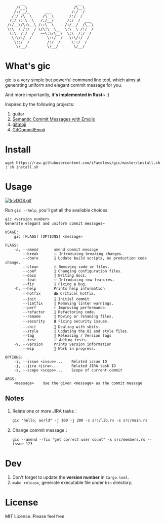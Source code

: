 ```
      ___                       ___
     /\__\                     /\__\
    /:/ _/_       ___         /:/  /
   /:/ /\  \     /\__\       /:/  /
  /:/ /::\  \   /:/__/      /:/  /  ___
 /:/__\/\:\__\ /::\  \     /:/__/  /\__\
 \:\  \ /:/  / \/\:\  \__  \:\  \ /:/  /
  \:\  /:/  /   ~~\:\/\__\  \:\  /:/  /
   \:\/:/  /       \::/  /   \:\/:/  /
    \::/  /        /:/  /     \::/  /
     \/__/         \/__/       \/__/

```

# What's gic

[gic](https://github.com/iFaceless/gic) is a very simple but powerful command line tool, which aims at generating uniform and elegant commit message for you.

And more importantly, **it's implemented in Rust~** :)

Inspired by the following projects:
1. guitar
1. [Semantic Commit Messages with Emojis](https://medium.com/walmartlabs/semantic-commit-messages-with-emojis-dba2541cea9a)
1. [gitmoji](https://gitmoji.carloscuesta.me/)
1. [GitCommitEmoji](https://gist.github.com/parmentf/035de27d6ed1dce0b36a)

# Install

```
wget https://raw.githubusercontent.com/iFaceless/gic/master/install.sh | sh install.sh
```

# Usage

[![kivDG8.gif](https://s2.ax1x.com/2019/01/22/kivDG8.gif)](https://imgchr.com/i/kivDG8)

Run `gic --help`, you'll get all the available choices:

```
gic <version number>
Generate elegant and uniform commit messages~

USAGE:
    gic [FLAGS] [OPTIONS] <message>

FLAGS:
    -a, --amend       amend commit message
        --break       💥 Introducing breaking changes.
        --chore       🚀 Update build scripts, no production code change.
        --clean       🔥 Removing code or files.
        --conf        🔧 Changing configuration files.
        --docs        📝 Writing docs.
        --feat        ✨ Introducing new features.
        --fix         🐛 Fixing a bug.
    -h, --help        Prints help information
        --hotfix      🚑 Critical hotfix.
        --init        🎉 Initial commit
        --lintfix     🚨 Removing linter warnings.
        --perf        ⚡ Improving performance.
        --refactor    🔨 Refactoring code.
        --rename      🚚 Moving or renaming files.
        --security    🔒 Fixing security issues.
        --shit        💩 Dealing with shits.
        --style       💄 Updating the UI and style files.
        --tag         🔖 Releasing / Version tags
        --test        ✅ Adding tests.
    -V, --version     Prints version information
        --wip         🚧 Work in progress.

OPTIONS:
    -i, --issue <issue>...    Related issue ID
    -j, --jira <jira>...      Related JIRA task ID
    -s, --scope <scope>...    Scope of current commit

ARGS:
    <message>    Use the given <message> as the commit message

```

## Notes

1. Relate one or more JIRA tasks：
    ```
    gic "hello, world" -j 100 -j 200 -s src/lib.rs -s src/main.rs
    ```

1. Change commit message：

    ```
    gic --amend --fix "get correct user count" -s src/members.rs --issue 123
    ```

# Dev

1. Don't forget to update the **version number** in `Cargo.toml`.
1. `make release`, generate executable file under `bin` directory.

# License

MIT License. Please feel free.
